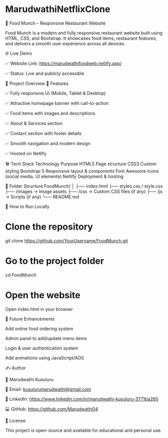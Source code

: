 # MarudwathiNetflixClone

🍔 Food Munch – Responsive Restaurant Website

Food Munch is a modern and fully responsive restaurant website built using HTML, CSS, and Bootstrap.
It showcases food items, restaurant features, and delivers a smooth user experience across all devices.

🌐 Live Demo

✅ Website Link: https://marudwathifoodweb.netlify.app/

✅ Status: Live and publicly accessible

📁 Project Overview
📌 Features

✅ Fully responsive UI (Mobile, Tablet & Desktop)

✅ Attractive homepage banner with call-to-action

✅ Food items with images and descriptions

✅ About & Services section

✅ Contact section with footer details

✅ Smooth navigation and modern design

✅ Hosted on Netlify

🛠️ Tech Stack
Technology	Purpose
HTML5	Page structure
CSS3	Custom styling
Bootstrap 5	Responsive layout & components
Font Awesome	Icons (social media, UI elements)
Netlify	Deployment & hosting

📂 Folder Structure
FoodMunch/
│
├── index.html
├── styles.css / style.css
├── /images        → Image assets
├── /css           → Custom CSS files (if any)
├── /js            → Scripts (if any)
└── README.md

🚀 How to Run Locally
# Clone the repository
git clone https://github.com/YourUsername/FoodMunch.git

# Go to the project folder
cd FoodMunch

# Open the website
Open index.html in your browser

🔮 Future Enhancements

Add online food ordering system

Admin panel to add/update menu items

Login & user authentication system

Add animations using JavaScript/AOS

✍️ Author

👤 Marudwathi Kusuluru

📧 Email: kusulurumarudwathi@gmail.com

🔗 LinkedIn: https://www.linkedin.com/in/marudwathi-kusuluru-3771ba260

💻 GitHub: https://github.com/Marudwathi04


📜 License

This project is open-source and available for educational and personal use.

